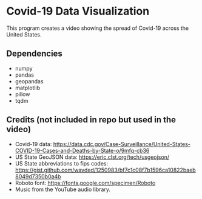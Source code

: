 # Covid-19 Data Visualization

This program creates a video showing the spread of Covid-19 across the United States.

## Dependencies
- numpy
- pandas
- geopandas
- matplotlib
- pillow
- tqdm

## Credits (not included in repo but used in the video)
- Covid-19 data: https://data.cdc.gov/Case-Surveillance/United-States-COVID-19-Cases-and-Deaths-by-State-o/9mfq-cb36
- US State GeoJSON data: https://eric.clst.org/tech/usgeojson/
- US State abbreviations to fips codes: https://gist.github.com/wavded/1250983/bf7c1c08f7b1596ca10822baeb8049d7350b0a4b
- Roboto font: https://fonts.google.com/specimen/Roboto
- Music from the YouTube audio library.

